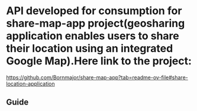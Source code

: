 # API developed for consumption for share-map-app project(geosharing application enables users to share their location using an integrated Google Map).Here link to the project:
https://github.com/Bornmajor/share-map-app?tab=readme-ov-file#share-location-application

## Guide 
